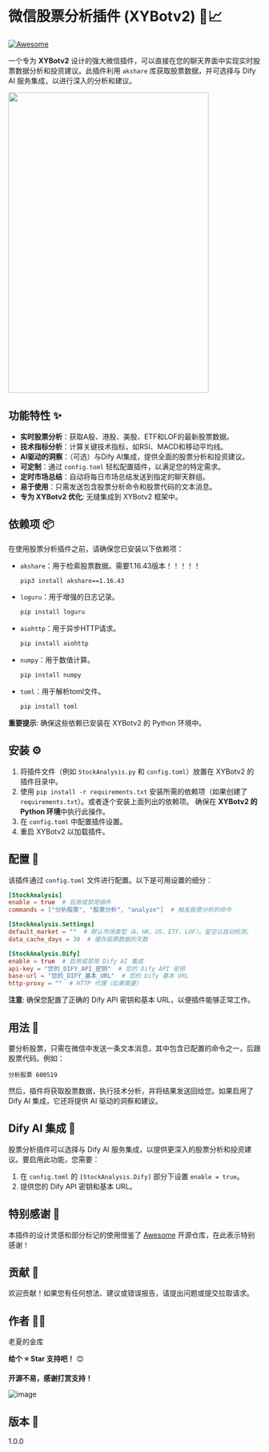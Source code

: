 # 微信股票分析插件 (XYBotv2) 🤖📈

[![Awesome](https://cdn.rawgit.com/sindresorhus/awesome/d7305f38d29fed78fa85652e3a63e154dd8e8829/media/badge.svg)](https://github.com/sindresorhus/awesome)

一个专为 **XYBotv2** 设计的强大微信插件，可以直接在您的聊天界面中实现实时股票数据分析和投资建议。此插件利用 `akshare` 库获取股票数据，并可选择与 Dify AI 服务集成，以进行深入的分析和建议。

<img src="https://github.com/user-attachments/assets/a2627960-69d8-400d-903c-309dbeadf125" width="400" height="600">


## 功能特性 ✨

-   **实时股票分析**：获取A股、港股、美股、ETF和LOF的最新股票数据。
-   **技术指标分析**：计算关键技术指标，如RSI、MACD和移动平均线。
-   **AI驱动的洞察**：（可选）与Dify AI集成，提供全面的股票分析和投资建议。
-   **可定制**：通过 `config.toml` 轻松配置插件，以满足您的特定需求。
-   **定时市场总结**：自动将每日市场总结发送到指定的聊天群组。
-   **易于使用**：只需发送包含股票分析命令和股票代码的文本消息。
-   **专为 XYBotv2 优化**: 无缝集成到 XYBotv2 框架中。

## 依赖项 📦

在使用股票分析插件之前，请确保您已安装以下依赖项：

-   `akshare`：用于检索股票数据。需要1.16.43版本！！！！！ 
    ```bash
    pip3 install akshare==1.16.43
    ```
-   `loguru`：用于增强的日志记录。
    ```bash
    pip install loguru
    ```
-   `aiohttp`：用于异步HTTP请求。
    ```bash
    pip install aiohttp
    ```
-   `numpy`：用于数值计算。
    ```bash
    pip install numpy
    ```
-   `toml`：用于解析toml文件。
    ```bash
    pip install toml
    ```

**重要提示**: 确保这些依赖已安装在 XYBotv2 的 Python 环境中。

## 安装 ⚙️

1.  将插件文件（例如 `StockAnalysis.py` 和 `config.toml`）放置在 XYBotv2 的插件目录中。
2.  使用 `pip install -r requirements.txt` 安装所需的依赖项（如果创建了 `requirements.txt`）。或者逐个安装上面列出的依赖项。 确保在 **XYBotv2 的 Python 环境**中执行此操作。
3.  在 `config.toml` 中配置插件设置。
4.  重启 XYBotv2 以加载插件。

## 配置 📝

该插件通过 `config.toml` 文件进行配置。以下是可用设置的细分：

```toml
[StockAnalysis]
enable = true  # 启用或禁用插件
commands = ["分析股票", "股票分析", "analyze"]  # 触发股票分析的命令

[StockAnalysis.Settings]
default_market = ""  # 默认市场类型（A、HK、US、ETF、LOF）。留空以自动检测。
data_cache_days = 30  # 缓存股票数据的天数

[StockAnalysis.Dify]
enable = true  # 启用或禁用 Dify AI 集成
api-key = "您的_DIFY_API_密钥"  # 您的 Dify API 密钥
base-url = "您的_DIFY_基本_URL"  # 您的 Dify 基本 URL
http-proxy = ""  # HTTP 代理（如果需要）
```


​**注意**​: 确保您配置了正确的 Dify API 密钥和基本 URL，以便插件能够正常工作。

## 用法 🚀

要分析股票，只需在微信中发送一条文本消息，其中包含已配置的命令之一，后跟股票代码。例如：

```
分析股票 600519
```

然后，插件将获取股票数据，执行技术分析，并将结果发送回给您。如果启用了 Dify AI 集成，它还将提供 AI 驱动的洞察和建议。

## Dify AI 集成 🧠

股票分析插件可以选择与 Dify AI 服务集成，以提供更深入的股票分析和投资建议。要启用此功能，您需要：

1. 在 `config.toml` 的 `[StockAnalysis.Dify]` 部分下设置 `enable = true`。
2. 提供您的 Dify API 密钥和基本 URL。

## 特别感谢 🙏

本插件的设计灵感和部分标记的使用借鉴了 [Awesome](https://github.com/sindresorhus/awesome) 开源仓库，在此表示特别感谢！

## 贡献 🤝

欢迎贡献！如果您有任何想法、建议或错误报告，请提出问题或提交拉取请求。

## 作者 👨‍💻

老夏的金库

**给个 ⭐ Star 支持吧！** 😊

**开源不易，感谢打赏支持！**

![image](https://github.com/user-attachments/assets/2dde3b46-85a1-4f22-8a54-3928ef59b85f)

## 版本 🔢

1.0.0


